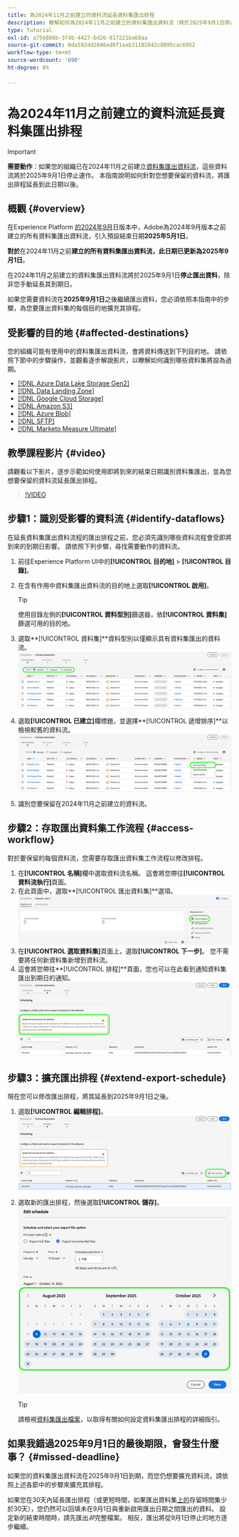 ```yaml
---
title: 為2024年11月之前建立的資料流延長資料集匯出排程
description: 瞭解如何為2024年11月之前建立的資料集匯出資料流（將於2025年9月1日停止運作）延長匯出排程。
type: Tutorial
exl-id: a756886b-3f4b-4427-bd26-817221ba68aa
source-git-commit: 0da592dd2846ed0f1eeb31102842c8895cac6952
workflow-type: tm+mt
source-wordcount: '690'
ht-degree: 0%

---
```


# 為2024年11月之前建立的資料流延長資料集匯出排程

>[!IMPORTANT]
>
>**需要動作**：如果您的組織已在2024年11月之前建立[資料集匯出資料流](export-datasets.md)，這些資料流將於2025年9月1日停止運作。 本指南說明如何針對您想要保留的資料流，將匯出排程延長到此日期以後。

## 概觀 {#overview}

在Experience Platform [的2024年9月](/help/release-notes/2024/september-2024.md#destinations)日版本中，Adobe為2024年9月版本之前建立的所有資料集匯出資料流，引入預設結束日期&#x200B;**2025年5月1日**。

**對於**&#x200B;在2024年11月之前&#x200B;**建立的所有資料集匯出資料流，此日期已更新為2025年9月1日**。

在2024年11月之前建立的資料集匯出資料流將於2025年9月1日&#x200B;**停止匯出資料**，除非您手動延長其到期日。

如果您需要資料流在&#x200B;**2025年9月1日**&#x200B;之後繼續匯出資料，您必須依照本指南中的步驟，為您要匯出資料集的每個目的地擴充其排程。

## 受影響的目的地 {#affected-destinations}

您的組織可能有使用中的資料集匯出資料流，會將資料傳送到下列目的地。 請依照下節中的步驟操作，並觀看逐步解說影片，以瞭解如何識別哪些資料集將設為過期。

* [[!DNL Azure Data Lake Storage Gen2]](../catalog/cloud-storage/adls-gen2.md)
* [[!DNL Data Landing Zone]](../catalog/cloud-storage/data-landing-zone.md)
* [[!DNL Google Cloud Storage]](../catalog/cloud-storage/google-cloud-storage.md)
* [[!DNL Amazon S3]](../catalog/cloud-storage/amazon-s3.md#changelog)
* [[!DNL Azure Blob]](../catalog/cloud-storage/azure-blob.md#changelog)
* [[!DNL SFTP]](../catalog/cloud-storage/sftp.md#changelog)
* [[!DNL Marketo Measure Ultimate]](../catalog/adobe/marketo-measure-ultimate.md)

## 教學課程影片 {#video}

請觀看以下影片，逐步示範如何使用即將到來的結束日期識別資料集匯出，並為您想要保留的資料流延長匯出排程。

>[!VIDEO](https://video.tv.adobe.com/v/3470518/)

## 步驟1：識別受影響的資料流 {#identify-dataflows}

在延長資料集匯出資料流程的匯出排程之前，您必須先識別哪些資料流程會受即將到來的到期日影響。 請依照下列步驟，尋找需要動作的資料流。

1. 前往Experience Platform UI中的&#x200B;**[!UICONTROL 目的地]** > **[!UICONTROL 目錄]**。
2. 在含有作用中資料集匯出資料流的目的地上選取&#x200B;**[!UICONTROL 啟用]**。

   >[!TIP]
   >
   >使用目錄左側的&#x200B;**[!UICONTROL 資料型別]**&#x200B;篩選器，依&#x200B;**[!UICONTROL 資料集]**&#x200B;篩選可用的目的地。

3. 選取&#x200B;**[!UICONTROL 資料集]**資料型別以僅顯示具有資料集匯出的資料流。
   ![熒幕擷圖顯示如何依資料型別篩選資料流程。](/help/destinations/assets/ui/export-datasets/dataset-type.png)
4. 選取&#x200B;**[!UICONTROL 已建立]**&#x200B;欄標題，並選擇&#x200B;**[!UICONTROL 遞增排序]**以檢視較舊的資料流。
   ![顯示如何遞增排序資料流程的熒幕擷圖。](/help/destinations/assets/ui/export-datasets/sort-ascending.png)
5. 識別您要保留在2024年11月之前建立的資料流。

## 步驟2：存取匯出資料集工作流程 {#access-workflow}

對於要保留的每個資料流，您需要存取匯出資料集工作流程以修改排程。

1. 在&#x200B;**[!UICONTROL 名稱]**&#x200B;欄中選取資料流名稱。 這會將您帶往&#x200B;**[!UICONTROL 資料流執行]**&#x200B;頁面。
2. 在此頁面中，選取&#x200B;**[!UICONTROL 匯出資料集]**選項。
   ![在資料流執行頁面中顯示匯出資料集選項的熒幕擷圖。](/help/destinations/assets/ui/export-datasets/export-datasets-option.png)
3. 在&#x200B;**[!UICONTROL 選取資料集]**&#x200B;頁面上，選取&#x200B;**[!UICONTROL 下一步]**。 您不需要將任何新資料集新增到資料流。
4. 這會將您帶往&#x200B;**[!UICONTROL 排程]**頁面，您也可以在此看到通知資料集匯出到期日的通知。
   ![資料集匯出資料流，其中包含到期通知](/help/destinations/assets/ui/export-datasets/dataset-export-notification.png)

## 步驟3：擴充匯出排程 {#extend-export-schedule}

現在您可以修改匯出排程，將其延長到2025年9月1日之後。

1. 選取&#x200B;**[!UICONTROL 編輯排程]**。
   ![顯示[編輯排程]按鈕之[排程]步驟的熒幕擷圖。](/help/destinations/assets/ui/export-datasets/edit-schedule.png)
2. 選取新的匯出排程，然後選取&#x200B;**[!UICONTROL 儲存]**。
   ![顯示排程選項的排程步驟熒幕擷圖。](/help/destinations/assets/ui/export-datasets/edit-schedule-calendar.png)

   >[!TIP]
   >
   >請檢視[資料集匯出檔案](export-datasets.md#scheduling)，以取得有關如何設定資料集匯出排程的詳細指引。

## 如果我錯過2025年9月1日的最後期限，會發生什麼事？ {#missed-deadline}

如果您的資料集匯出資料流在2025年9月1日到期，而您仍想要擴充資料流，請依照上述各節中的步驟來擴充其排程。

如果您在30天內延長匯出排程（或更短時間，如果匯出資料集[上的](/help/catalog/datasets/experience-event-dataset-retention-ttl-guide.md)存留時間集少於30天），您仍然可以回填未在9月1日與重新啟用匯出日期之間匯出的資料。 設定新的結束時間時，請先匯出&#x200B;*非*&#x200B;完整檔案。 相反，匯出將從9月1日停止的地方逐步繼續。